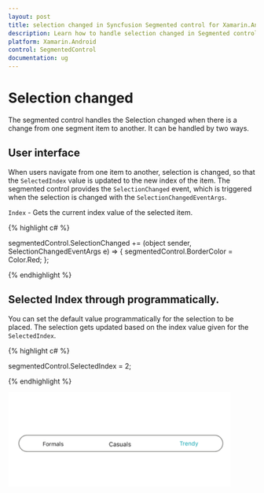 ```yaml
---
layout: post
title: selection changed in Syncfusion Segmented control for Xamarin.Android
description: Learn how to handle selection changed in Segmented control
platform: Xamarin.Android
control: SegmentedControl
documentation: ug
---
```


# Selection changed

The segmented control handles the Selection changed when there is a change from one segment item to another. It can be handled by two ways.

## User interface

When users navigate from one item to another, selection is changed, so that the `SelectedIndex` value is updated to the new index of the item. The segmented control provides the `SelectionChanged` event, which is triggered when the selection is changed with the `SelectionChangedEventArgs`.

`Index` - Gets the current index value of the selected item.

{% highlight c# %}

segmentedControl.SelectionChanged += (object sender, SelectionChangedEventArgs e) => 
{
segmentedControl.BorderColor = Color.Red;
};

{% endhighlight %}

## Selected Index through programmatically.

You can set the default value programmatically for the selection to be placed. The selection gets updated based on the index value given for the `SelectedIndex`. 

{% highlight c# %}

segmentedControl.SelectedIndex = 2;

{% endhighlight %}


![](images/Selection-changed/selectionchange.png)


